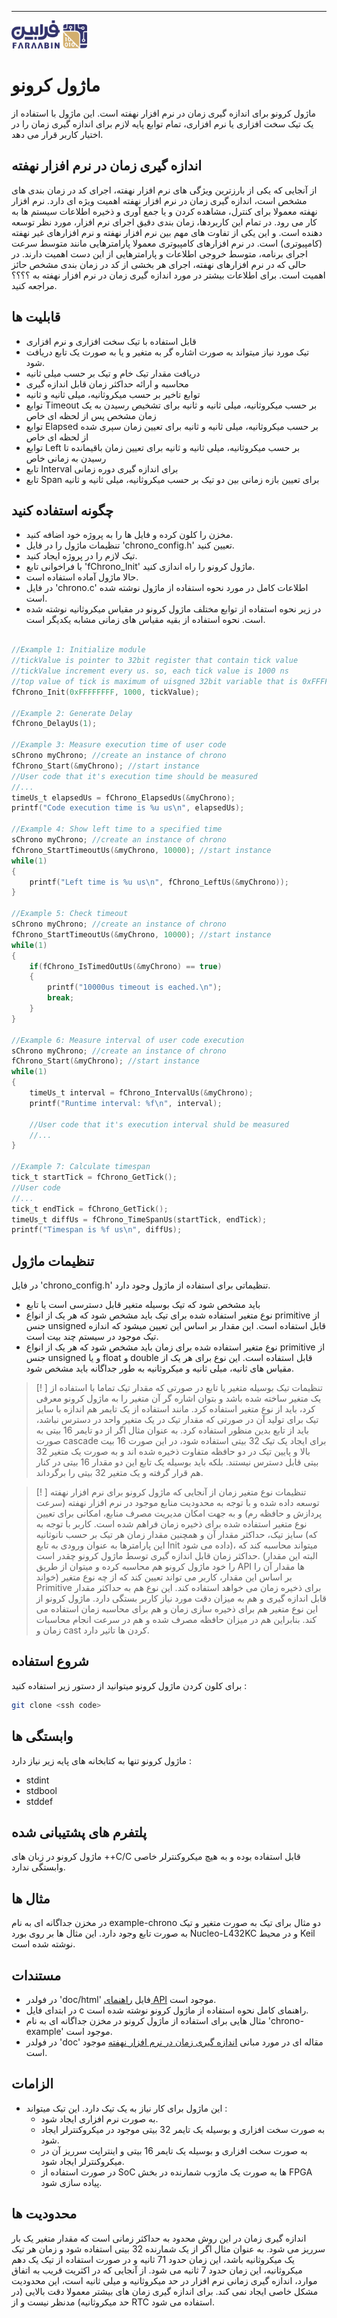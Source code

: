 ---

![Logo](images\Logo.png)
# ماژول کرونو
ماژول کرونو برای اندازه گیری زمان در نرم افزار نهفته است. این ماژول با استفاده از یک تیک سخت افزاری یا نرم افزاری، تمام توابع پایه لازم برای اندازه گیری زمان را در اختیار کاربر قرار می دهد.
## اندازه گیری زمان در نرم افزار نهفته
از آنجایی که یکی از بارزترین ویژگی های نرم افزار نهفته، اجرای کد در زمان بندی های مشخص است، اندازه گیری زمان در نرم افزار نهفته اهمیت ویژه ای دارد.
 نرم افزار نهفته معمولا برای کنترل، مشاهده کردن و یا جمع آوری و ذخیره اطلاعات سیستم ها به کار می رود. در تمام این کاربردها، زمان بندی دقیق اجرای نرم افزار، مورد نظر توسعه دهنده است. و این یکی از تفاوت های مهم بین نرم افزار نهفته و نرم افزارهای غیر نهفته (کامپیوتری) است. در نرم افزارهای کامپیوتری معمولا پارامترهایی مانند متوسط سرعت اجرای برنامه، متوسط خروجی اطلاعات و پارامترهایی از این دست اهمیت دارند. در حالی که در نرم افزارهای نهفته، اجرای هر بخشی از کد در زمان بندی مشخص حائز اهمیت است. 
 برای اطلاعات بیشتر در مورد اندازه گیری زمان در نرم افزار نهفته به ؟؟؟؟ مراجعه کنید.

## قابلیت ها
- قابل استفاده با تیک سخت افزاری و نرم افزاری
- تیک مورد نیاز میتواند به صورت اشاره گر به متغیر و یا به صورت یک تابع دریافت شود.
- دریافت مقدار تیک خام و تیک بر حسب میلی ثانیه
- محاسبه و ارائه حداکثر زمان قابل اندازه گیری
- توابع تاخیر بر حسب میکروثانیه، میلی ثانیه و ثانیه
- توابع Timeout بر حسب میکروثانیه، میلی ثانیه و ثانیه برای تشخیص رسیدن به یک زمان مشخص پس از لحظه ای خاص
- توابع Elapsed بر حسب میکروثانیه، میلی ثانیه و ثانیه برای تعیین زمان سپری شده از لحظه ای خاص
- توابع Left بر حسب میکروثانیه، میلی ثانیه و ثانیه برای تعیین زمان باقیمانده تا رسیدن به زمانی خاص
- تابع Interval برای اندازه گیری دوره زمانی 
- تابع Span برای تعیین بازه زمانی بین دو تیک بر حسب میکروثانیه، میلی ثانیه و ثانیه 

## چگونه استفاده کنید
- مخزن را کلون کرده و فایل ها را به پروژه خود اضافه کنید.
- تنظیمات ماژول را در فایل 'chrono_config.h' تعیین کنید.
- تیک لازم را در پروژه ایجاد کنید.
- با فراخوانی تابع 'fChrono_Init' ماژول کرونو را راه اندازی کنید.
- حالا ماژول آماده استفاده است.
- در فایل 'chrono.c' اطلاعات کامل در مورد نحوه استفاده از ماژول نوشته شده است.
- در زیر نحوه استفاده از توابع مختلف ماژول کرونو  در مقیاس میکروثانیه نوشته شده است. نحوه استفاده از بقیه مقیاس های زمانی مشابه یکدیگر است.
```c

//Example 1: Initialize module
//tickValue is pointer to 32bit register that contain tick value
//tickValue increment every us. so, each tick value is 1000 ns
//top value of tick is maximum of uisgned 32bit variable that is 0xFFFFFFFF
fChrono_Init(0xFFFFFFFF, 1000, tickValue);

//Example 2: Generate Delay
fChrono_DelayUs(1);

//Example 3: Measure execution time of user code
sChrono myChrono; //create an instance of chrono
fChrono_Start(&myChrono); //start instance
//User code that it's execution time should be measured
//...
timeUs_t elapsedUs = fChrono_ElapsedUs(&myChrono);
printf("Code execution time is %u us\n", elapsedUs);

//Example 4: Show left time to a specified time
sChrono myChrono; //create an instance of chrono
fChrono_StartTimeoutUs(&myChrono, 10000); //start instance
while(1)
{
	printf("Left time is %u us\n", fChrono_LeftUs(&myChrono));
}

//Example 5: Check timeout
sChrono myChrono; //create an instance of chrono
fChrono_StartTimeoutUs(&myChrono, 10000); //start instance
while(1)
{
	if(fChrono_IsTimedOutUs(&myChrono) == true)
	{
		printf("10000us timeout is eached.\n");
		break;
	}
}

//Example 6: Measure interval of user code execution
sChrono myChrono; //create an instance of chrono
fChrono_Start(&myChrono); //start instance
while(1)
{
	timeUs_t interval = fChrono_IntervalUs(&myChrono);
    printf("Runtime interval: %f\n", interval);

	//User code that it's execution interval shuld be measured
	//...
}

//Example 7: Calculate timespan
tick_t startTick = fChrono_GetTick();
//User code
//...
tick_t endTick = fChrono_GetTick();
timeUs_t diffUs = fChrono_TimeSpanUs(startTick, endTick);
printf("Timespan is %f us\n", diffUs);

```

## تنظیمات ماژول
در فایل 'chrono_config.h' تنظیماتی برای استفاده از ماژول وجود دارد.
- باید مشخص شود که تیک بوسیله متغیر قابل دسترسی است یا تابع
- نوع متغیر استفاده شده برای تیک باید مشخص شود که هر یک از انواع primitive از جنس unsigned قابل استفاده است. این مقدار بر اساس این تعیین میشود که اندازه تیک موجود در سیستم چند بیت است.
- نوع متغیر استفاده شده برای زمان باید مشخص شود که هر یک از انواع primitive از جنس unsigned و یا float و double قابل استفاده است. این نوع برای هر یک از مقیاس های ثانیه، میلی ثانیه و میکروثانیه به طور جداگانه باید مشخص شود.

 >[! ] تنظیمات تیک بوسیله متغیر یا تابع
 > در صورتی که مقدار تیک تماما با استفاده از یک متغیر ساخته شده باشد و بتوان اشاره گر آن متغیر را به ماژول کرونو معرفی کرد، باید از نوع متغیر استفاده کرد. مانند استفاده از یک تایمر هم اندازه با سایز تیک برای تولید آن
 > در صورتی که مقدار تیک در یک متغیر واحد در دسترس نباشد، باید از تابع بدین منظور استفاده کرد. به عنوان مثال اگر از دو تایمر 16 بیتی به صورت cascade برای ایجاد یک تیک 32 بیتی استفاده شود، در این صورت 16 بیت بالا و پایین تیک در دو حافظه متفاوت ذخیره شده اند و به صورت یک متغیر 32 بیتی قابل دسترس نیستند. بلکه باید بوسیله یک تابع این دو مقدار 16 بیتی در کنار هم قرار گرفته و یک متغیر 32 بیتی را برگرداند. 


 >[! ] تنظیمات نوع متغیر زمان
 > از آنجایی که ماژول کرونو برای نرم افزار نهفته توسعه داده شده و با توجه به محدودیت منابع موجود در نرم افزار نهفته (سرعت پردازش و حافظه رم) و به جهت امکان مدیریت مصرف منابع، امکانی برای تعیین نوع متغیر استفاده شده برای ذخیره زمان فراهم شده است.
 > کاربر با توجه به سایز تیک، حداکثر مقدار آن و همچنین مقدار زمان هر تیک بر حسب نانوثانیه (که این پارامترها به عنوان ورودی به تابع Init داده می شود)، میتواند محاسبه کند که حداکثر زمان قابل اندازه گیری توسط ماژول کرونو چقدر است. (البته این مقدار را خود ماژول کرونو هم محاسبه کرده و میتوان از طریق API ها مقدار آن را خواند) بر اساس این مقدار، کاربر می تواند تعیین کند که از چه نوع متغیر Primitive برای ذخیره زمان می خواهد استفاده کند. این نوع هم به حداکثر مقدار قابل اندازه گیری و هم به میزان دقت مورد نیاز کاربر بستگی دارد. ماژول کرونو از این نوع متغیر هم برای ذخیره سازی زمان و هم برای محاسبه زمان استفاده می کند. بنابراین هم در میزان حافظه مصرف شده و هم در سرعت انجام محاسبات زمان و cast کردن ها تاثیر دارد.
## شروع استفاده
برای کلون کردن ماژول کرونو میتوانید از دستور زیر استفاده کنید : 
```bash
git clone <ssh code>
```
## وابستگی ها
ماژول کرونو تنها به کتابخانه های پایه زیر نیاز دارد : 
- stdint
- stdbool
- stddef
## پلتفرم های پشتیبانی شده
ماژول کرونو در زبان های ++C/C قابل استفاده بوده و به هیچ میکروکنترلر خاصی وابستگی ندارد.
## مثال ها
در مخزن جداگانه ای به نام example-chrono دو مثال برای تیک به صورت متغیر و تیک به صورت تابع وجود دارد. این مثال ها بر روی بورد Nucleo-L432KC و در محیط Keil نوشته شده است.
## مستندات
- در فولدر 'doc/html' فایل [راهنمای API](doc\html\index.html) موجود است.
- در ابتدای فایل c راهنمای کامل نحوه استفاده از ماژول کرونو نوشته شده است.
- مثال هایی برای استفاده از ماژول کرونو در مخزن جداگانه ای به نام 'chrono-example' موجود است.
- در فولدر 'doc' مقاله ای در مورد مبانی [اندازه گیری زمان در نرم افزار نهفته](doc/%D8%A7%D9%86%D8%AF%D8%A7%D8%B2%D9%87%20%DA%AF%DB%8C%D8%B1%DB%8C%20%D8%B2%D9%85%D8%A7%D9%86%20%D8%AF%D8%B1%20%D9%86%D8%B1%D9%85%20%D8%A7%D9%81%D8%B2%D8%A7%D8%B1%20%D9%86%D9%87%D9%81%D8%AA%D9%87.md) موجود است. 
## الزامات
- این ماژول برای کار نیاز به یک تیک دارد. این تیک میتواند : 
	- به صورت نرم افزاری ایجاد شود.
	- به صورت سخت افزاری و بوسیله یک تایمر 32 بیتی موجود در میکروکنترلر ایجاد شود.
	- به صورت سخت افزاری و بوسیله یک تایمر 16 بیتی و اینتراپت سرریز آن در میکروکنترلر ایجاد شود.
	- در صورت استفاده از SoC ها به صورت یک ماژوب شمارنده در بخش FPGA پیاده سازی شود.
## محدودیت ها
اندازه گیری زمان در این روش محدود به حداکثر زمانی است که مقدار متغیر یک بار سرریز می شود. به عنوان مثال اگر از یک شمارنده 32 بیتی استفاده شود و زمان هر تیک یک میکروثانیه باشد، این زمان حدود 71 ثانیه و در صورت استفاده از تیک  یک دهم میکروثانیه، این زمان حدود 7 ثانیه می شود. از آنجایی که در اکثریت قریب به اتفاق موارد، اندازه گیری زمانی نرم افزار در حد میکروثانیه و میلی ثانیه است، این محدودیت مشکل خاصی ایجاد نمی کند. برای اندازه گیری زمان های بیشتر معمولا دقت بالایی (در حد میکروثانیه) مدنظر نیست و از RTC استفاده می شود.



